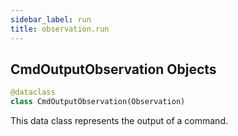 ```yaml
---
sidebar_label: run
title: observation.run
---
```


## CmdOutputObservation Objects

```python
@dataclass
class CmdOutputObservation(Observation)
```

This data class represents the output of a command.


